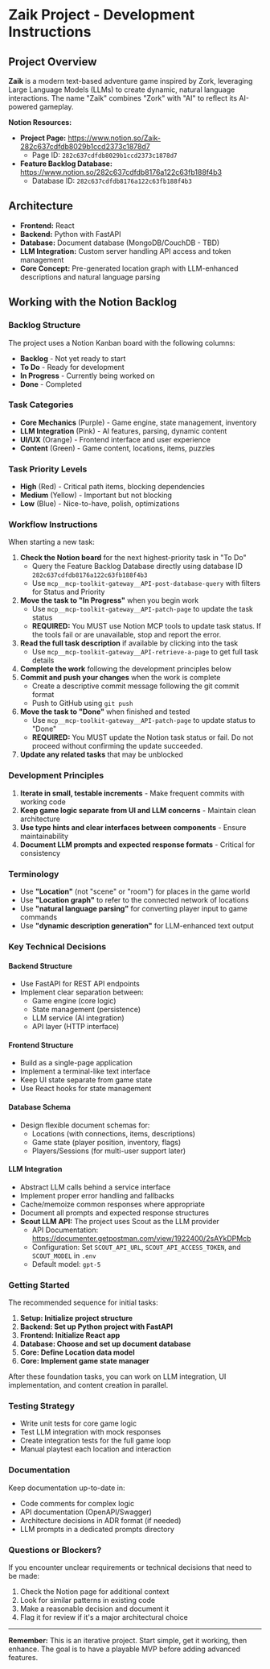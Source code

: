 # Zaik Project - Development Instructions

## Project Overview

**Zaik** is a modern text-based adventure game inspired by Zork, leveraging Large Language Models (LLMs) to create dynamic, natural language interactions. The name "Zaik" combines "Zork" with "AI" to reflect its AI-powered gameplay.

**Notion Resources:**
- **Project Page:** https://www.notion.so/Zaik-282c637cdfdb8029b1ccd2373c1878d7
  - Page ID: `282c637cdfdb8029b1ccd2373c1878d7`
- **Feature Backlog Database:** https://www.notion.so/282c637cdfdb8176a122c63fb188f4b3
  - Database ID: `282c637cdfdb8176a122c63fb188f4b3`

## Architecture

- **Frontend:** React
- **Backend:** Python with FastAPI
- **Database:** Document database (MongoDB/CouchDB - TBD)
- **LLM Integration:** Custom server handling API access and token management
- **Core Concept:** Pre-generated location graph with LLM-enhanced descriptions and natural language parsing

## Working with the Notion Backlog

### Backlog Structure

The project uses a Notion Kanban board with the following columns:
- **Backlog** - Not yet ready to start
- **To Do** - Ready for development
- **In Progress** - Currently being worked on
- **Done** - Completed

### Task Categories
- **Core Mechanics** (Purple) - Game engine, state management, inventory
- **LLM Integration** (Pink) - AI features, parsing, dynamic content
- **UI/UX** (Orange) - Frontend interface and user experience
- **Content** (Green) - Game content, locations, items, puzzles

### Task Priority Levels
- **High** (Red) - Critical path items, blocking dependencies
- **Medium** (Yellow) - Important but not blocking
- **Low** (Blue) - Nice-to-have, polish, optimizations

### Workflow Instructions

When starting a new task:

1. **Check the Notion board** for the next highest-priority task in "To Do"
   - Query the Feature Backlog Database directly using database ID `282c637cdfdb8176a122c63fb188f4b3`
   - Use `mcp__mcp-toolkit-gateway__API-post-database-query` with filters for Status and Priority
2. **Move the task to "In Progress"** when you begin work
   - Use `mcp__mcp-toolkit-gateway__API-patch-page` to update the task status
   - **REQUIRED:** You MUST use Notion MCP tools to update task status. If the tools fail or are unavailable, stop and report the error.
3. **Read the full task description** if available by clicking into the task
   - Use `mcp__mcp-toolkit-gateway__API-retrieve-a-page` to get full task details
4. **Complete the work** following the development principles below
5. **Commit and push your changes** when the work is complete
   - Create a descriptive commit message following the git commit format
   - Push to GitHub using `git push`
6. **Move the task to "Done"** when finished and tested
   - Use `mcp__mcp-toolkit-gateway__API-patch-page` to update status to "Done"
   - **REQUIRED:** You MUST update the Notion task status or fail. Do not proceed without confirming the update succeeded.
7. **Update any related tasks** that may be unblocked

### Development Principles

1. **Iterate in small, testable increments** - Make frequent commits with working code
2. **Keep game logic separate from UI and LLM concerns** - Maintain clean architecture
3. **Use type hints and clear interfaces between components** - Ensure maintainability
4. **Document LLM prompts and expected response formats** - Critical for consistency

### Terminology

- Use **"Location"** (not "scene" or "room") for places in the game world
- Use **"Location graph"** to refer to the connected network of locations
- Use **"natural language parsing"** for converting player input to game commands
- Use **"dynamic description generation"** for LLM-enhanced text output

### Key Technical Decisions

#### Backend Structure
- Use FastAPI for REST API endpoints
- Implement clear separation between:
  - Game engine (core logic)
  - State management (persistence)
  - LLM service (AI integration)
  - API layer (HTTP interface)

#### Frontend Structure
- Build as a single-page application
- Implement a terminal-like text interface
- Keep UI state separate from game state
- Use React hooks for state management

#### Database Schema
- Design flexible document schemas for:
  - Locations (with connections, items, descriptions)
  - Game state (player position, inventory, flags)
  - Players/Sessions (for multi-user support later)

#### LLM Integration
- Abstract LLM calls behind a service interface
- Implement proper error handling and fallbacks
- Cache/memoize common responses where appropriate
- Document all prompts and expected response structures
- **Scout LLM API:** The project uses Scout as the LLM provider
  - API Documentation: https://documenter.getpostman.com/view/1922400/2sAYkDPMcb
  - Configuration: Set `SCOUT_API_URL`, `SCOUT_API_ACCESS_TOKEN`, and `SCOUT_MODEL` in `.env`
  - Default model: `gpt-5`

### Getting Started

The recommended sequence for initial tasks:

1. **Setup: Initialize project structure**
2. **Backend: Set up Python project with FastAPI**
3. **Frontend: Initialize React app**
4. **Database: Choose and set up document database**
5. **Core: Define Location data model**
6. **Core: Implement game state manager**

After these foundation tasks, you can work on LLM integration, UI implementation, and content creation in parallel.

### Testing Strategy

- Write unit tests for core game logic
- Test LLM integration with mock responses
- Create integration tests for the full game loop
- Manual playtest each location and interaction

### Documentation

Keep documentation up-to-date in:
- Code comments for complex logic
- API documentation (OpenAPI/Swagger)
- Architecture decisions in ADR format (if needed)
- LLM prompts in a dedicated prompts directory

### Questions or Blockers?

If you encounter unclear requirements or technical decisions that need to be made:
1. Check the Notion page for additional context
2. Look for similar patterns in existing code
3. Make a reasonable decision and document it
4. Flag it for review if it's a major architectural choice

---

**Remember:** This is an iterative project. Start simple, get it working, then enhance. The goal is to have a playable MVP before adding advanced features.